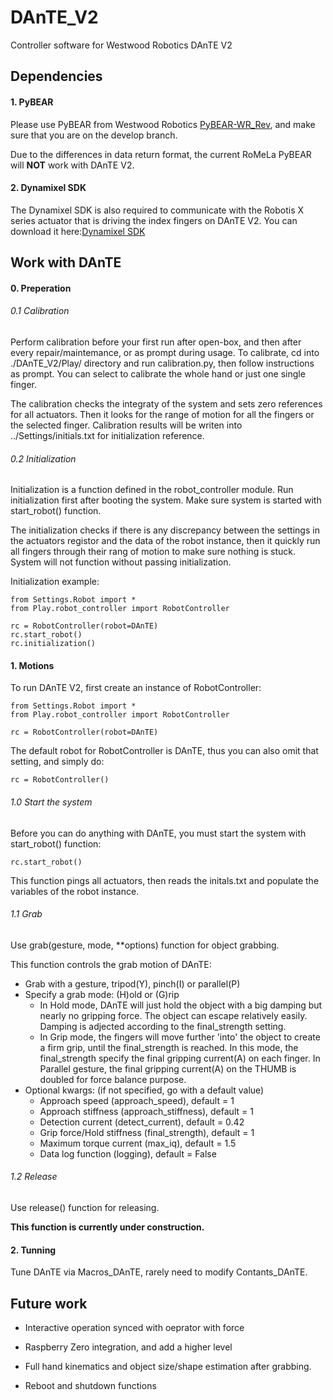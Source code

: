 # DAnTE_V2
Controller software for Westwood Robotics DAnTE V2

## Dependencies

#### 1. PyBEAR

Please use PyBEAR from Westwood Robotics [PyBEAR-WR_Rev](https://github.com/dirtybrain/PyBEAR-WR_Rev), and make sure that you are on the develop branch. 

Due to the differences in data return format, the current RoMeLa PyBEAR will **NOT** work with DAnTE V2.

#### 2. Dynamixel SDK

The Dynamixel SDK is also required to communicate with the Robotis X series actuator that is driving the index fingers on DAnTE V2. You can download it here:[Dynamixel SDK](https://github.com/ROBOTIS-GIT/DynamixelSDK)

## Work with DAnTE

#### 0. Preperation

###### 0.1 Calibration

Perform calibration before your first run after open-box, and then after every repair/maintemance, or as prompt during usage. To calibrate, cd into ./DAnTE_V2/Play/ directory and run calibration.py, then follow instructions as prompt. You can select to calibrate the whole hand or just one single finger.

The calibration checks the integraty of the system and sets zero references for all actuators. Then it looks for the range of motion for all the fingers or the selected finger. Calibration results will be writen into ../Settings/initials.txt for initialization reference.

###### 0.2 Initialization

Initialization is a function defined in the robot_controller module. Run initialization first after booting the system. Make sure system is started with start_robot() function.

The initialization checks if there is any discrepancy between the settings in the actuators registor and the data of the robot instance, then it quickly run all fingers through their rang of motion to make sure nothing is stuck. System will not function without passing initialization.

Initialization example:
```
from Settings.Robot import *
from Play.robot_controller import RobotController

rc = RobotController(robot=DAnTE)
rc.start_robot()
rc.initialization()
```

#### 1. Motions

To run DAnTE V2, first create an instance of RobotController:
```
from Settings.Robot import *
from Play.robot_controller import RobotController

rc = RobotController(robot=DAnTE)
```
The default robot for RobotController is DAnTE, thus you can also omit that setting, and simply do:
```
rc = RobotController()
```

###### 1.0 Start the system

Before you can do anything with DAnTE, you must start the system with start_robot() function:
```
rc.start_robot()
```
This function pings all actuators, then reads the initals.txt and populate the variables of the robot instance.

###### 1.1 Grab

Use grab(gesture, mode, \**options) function for object grabbing. 

This function controls the grab motion of DAnTE:
- Grab with a gesture, tripod(Y), pinch(I) or parallel(P)
- Specify a grab mode: (H)old or (G)rip
  - In Hold mode, DAnTE will just hold the object with a big damping but nearly no gripping force. The object can escape relatively easily. Damping is adjected according to the final_strength setting.
  - In Grip mode, the fingers will move further 'into' the object to create a firm grip, until the final_strength is reached. In this mode, the final_strength specify the final gripping current(A) on each finger. In Parallel gesture, the final gripping current(A) on the THUMB is doubled for force balance purpose.
- Optional kwargs: (if not specified, go with a default value)
  - Approach speed (approach_speed), default = 1
  - Approach stiffness (approach_stiffness), default = 1
  - Detection current (detect_current), default = 0.42
  - Grip force/Hold stiffness (final_strength), default = 1
  - Maximum torque current (max_iq), default = 1.5
  - Data log function (logging), default = False

###### 1.2 Release

Use release() function for releasing.

**This function is currently under construction.**

#### 2. Tunning

Tune DAnTE via Macros_DAnTE, rarely need to modify Contants_DAnTE.


## Future work

- Interactive operation synced with oeprator with force

- Raspberry Zero integration, and add a higher level

- Full hand kinematics and object size/shape estimation after grabbing.

- Reboot and shutdown functions

